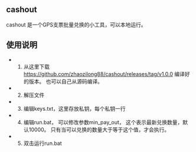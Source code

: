 ## cashout
cashout 是一个GPS支票批量兑换的小工具，可以本地运行。

## 使用说明

- 1. 从这里下载 https://github.com/zhaozilong88/cashout/releases/tag/v1.0.0 编译好的版本。 也可以自己从源码编译。
- 2. 解压文件
- 3. 编辑keys.txt，这里存放私钥，每个私钥一行
- 4. 编辑run.bat， 可以修改参数min_pay_out， 这个表示最新兑换数量，默认10000。 只有当可以兑换的数量大于等于这个值，才会执行。
- 5. 双击运行run.bat
